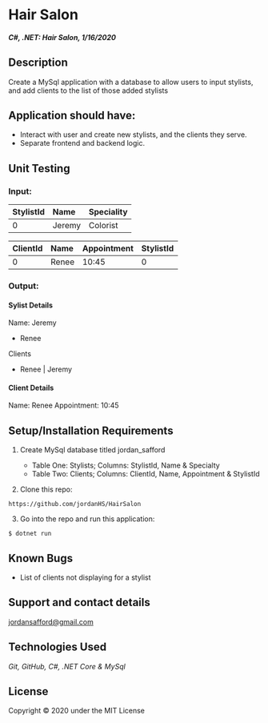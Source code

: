 # Hair Salon

#### _C#, .NET: Hair Salon, 1/16/2020_

## Description
Create a MySql application with a database to allow users to input stylists, and add clients to the list of those added stylists

## Application should have:
- Interact with user and create new stylists, and the clients they serve.
- Separate frontend and backend logic.

## Unit Testing
 
### Input:

| StylistId | Name | Speciality |
| :------------- | :----------| :------------- |
| 0 | Jeremy | Colorist |



| ClientId | Name | Appointment | StylistId |
| :---------- | :-------- | :-------- | :-----------|
| 0 | Renee | 10:45 | 0|

### Output:

#### Sylist Details


Name: Jeremy
* Renee



Clients
* Renee | Jeremy

#### Client Details


Name: Renee
Appointment: 10:45



 


## Setup/Installation Requirements

1. Create MySql database titled jordan_safford
    - Table One: Stylists; Columns: StylistId, Name & Specialty
    - Table Two: Clients; Columns: ClientId, Name, Appointment & StylistId

2. Clone this repo:
```
https://github.com/jordanHS/HairSalon

```

3. Go into the repo and run this application: 
```
$ dotnet run
```

## Known Bugs
* List of clients not displaying for a stylist

## Support and contact details
 jordansafford@gmail.com

## Technologies Used
_Git, GitHub, C#, .NET Core & MySql_


## License
Copyright © 2020 under the MIT License
